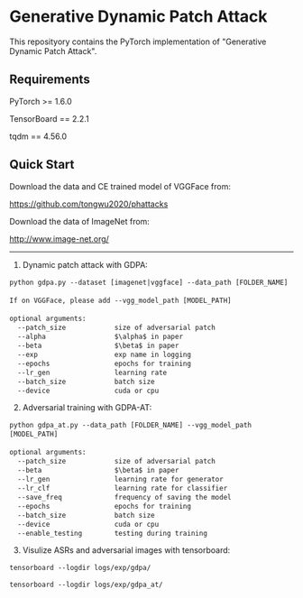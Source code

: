 # Generative Dynamic Patch Attack

This reposityory contains the PyTorch implementation of "Generative Dynamic Patch Attack".

[comment]: # (<img src="https://github.com/lxuniverse/gdpa/blob/main/pics/gdpa_arch.png" width="600" class="center">)

## Requirements
PyTorch >= 1.6.0

TensorBoard == 2.2.1

tqdm == 4.56.0

## Quick Start
Download the data and CE trained model of VGGFace from:

https://github.com/tongwu2020/phattacks

Download the data of ImageNet from:

http://www.image-net.org/ 

---

1. Dynamic patch attack with GDPA:
```
python gdpa.py --dataset [imagenet|vggface] --data_path [FOLDER_NAME] 

If on VGGFace, please add --vgg_model_path [MODEL_PATH]

optional arguments:
  --patch_size            size of adversarial patch
  --alpha                 $\alpha$ in paper
  --beta                  $\beta$ in paper
  --exp                   exp name in logging
  --epochs                epochs for training
  --lr_gen                learning rate
  --batch_size            batch size
  --device                cuda or cpu
```
2. Adversarial training with GDPA-AT:
```
python gdpa_at.py --data_path [FOLDER_NAME] --vgg_model_path [MODEL_PATH] 

optional arguments:
  --patch_size            size of adversarial patch
  --beta                  $\beta$ in paper
  --lr_gen                learning rate for generator
  --lr_clf                learning rate for classifier
  --save_freq             frequency of saving the model
  --epochs                epochs for training
  --batch_size            batch size
  --device                cuda or cpu
  --enable_testing        testing during training
```
3. Visulize ASRs and adversarial images with tensorboard:
```
tensorboard --logdir logs/exp/gdpa/
```
```
tensorboard --logdir logs/exp/gdpa_at/
```
